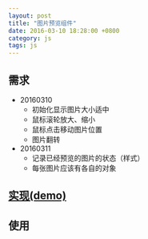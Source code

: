 ```yaml
---
layout: post
title: "图片预览组件"
date: 2016-03-10 18:28:00 +0800
category: js
tags: js
---
```


## 需求
* 20160310
    * 初始化显示图片大小适中
    * 鼠标滚轮放大、缩小
    * 鼠标点击移动图片位置
    * 图片翻转
* 20160311
    * 记录已经预览的图片的状态（样式）
    * 每张图片应该有各自的对象
    
    
## [实现(demo)](/examples/image-preview/)
 
## 使用

